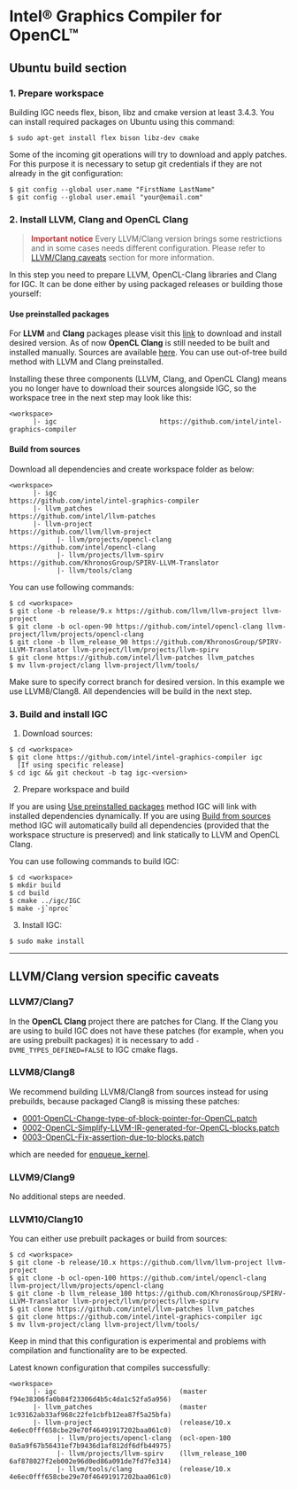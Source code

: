 # Intel&reg; Graphics Compiler for OpenCL&trade;

## Ubuntu build section

### 1. Prepare workspace

Building IGC needs flex, bison, libz and cmake version at least 3.4.3. You can install required packages on Ubuntu using this command:

```shell
$ sudo apt-get install flex bison libz-dev cmake
```

Some of the incoming git operations will try to download and apply patches. For this purpose it is necessary to setup git credentials if they are not already in the git configuration:
```shell
$ git config --global user.name "FirstName LastName"
$ git config --global user.email "your@email.com"
```

### 2. Install LLVM, Clang and OpenCL Clang

> <span style="color: firebrick; font-weight: 600;">Important notice</span>
Every LLVM/Clang version brings some restrictions and in some cases needs different configuration. Please refer to [LLVM/Clang caveats](#LLVM/Clang-version-specific-caveats) section for more information.

In this step you need to prepare LLVM, OpenCL-Clang libraries and Clang for IGC.
It can be done either by using packaged releases or building those yourself:

#### Use preinstalled packages

For **LLVM** and **Clang** packages please visit this [link](https://apt.llvm.org/) to download and install desired version.
As of now **OpenCL Clang** is still needed to be built and installed manually. Sources are available [here](https://github.com/intel/opencl-clang). You can use out-of-tree build method with LLVM and Clang preinstalled.

Installing these three components (LLVM, Clang, and OpenCL Clang) means you no longer have to download their sources alongside IGC, so the workspace tree in the next step may look like this:
```
<workspace>
      |- igc                          https://github.com/intel/intel-graphics-compiler
```

#### Build from sources

Download all dependencies and create workspace folder as below:
```
<workspace>
      |- igc                               https://github.com/intel/intel-graphics-compiler
      |- llvm_patches                      https://github.com/intel/llvm-patches
      |- llvm-project                      https://github.com/llvm/llvm-project
            |- llvm/projects/opencl-clang  https://github.com/intel/opencl-clang
            |- llvm/projects/llvm-spirv    https://github.com/KhronosGroup/SPIRV-LLVM-Translator
            |- llvm/tools/clang            
```

You can use following commands:
```shell
$ cd <workspace>
$ git clone -b release/9.x https://github.com/llvm/llvm-project llvm-project
$ git clone -b ocl-open-90 https://github.com/intel/opencl-clang llvm-project/llvm/projects/opencl-clang
$ git clone -b llvm_release_90 https://github.com/KhronosGroup/SPIRV-LLVM-Translator llvm-project/llvm/projects/llvm-spirv
$ git clone https://github.com/intel/llvm-patches llvm_patches
$ mv llvm-project/clang llvm-project/llvm/tools/
```

Make sure to specify correct branch for desired version. In this example we use LLVM8/Clang8.
All dependencies will be build in the next step.

### 3. Build and install IGC

1. Download sources:
```shell
$ cd <workspace>
$ git clone https://github.com/intel/intel-graphics-compiler igc
  [If using specific release]
$ cd igc && git checkout -b tag igc-<version>
```

2. Prepare workspace and build

If you are using [Use preinstalled packages](#use-preinstalled-packages) method IGC will link with installed dependencies dynamically.
If you are using [Build from sources](#build-from-sources) method IGC will automatically build all dependencies (provided that the workspace structure is preserved) and link statically to LLVM and OpenCL Clang.

You can use following commands to build IGC:

```shell
$ cd <workspace>
$ mkdir build
$ cd build
$ cmake ../igc/IGC
$ make -j`nproc`
```

3. Install IGC:
```shell
$ sudo make install
```

***

## LLVM/Clang version specific caveats

### LLVM7/Clang7

In the **OpenCL Clang** project there are patches for Clang.
If the Clang you are using to build IGC does not have these patches (for example, when you are using prebuilt packages) it is necessary to add ```-DVME_TYPES_DEFINED=FALSE``` to IGC cmake flags.

### LLVM8/Clang8

We recommend building LLVM8/Clang8 from sources instead for using prebuilds, because packaged Clang8 is missing these patches:
* [0001-OpenCL-Change-type-of-block-pointer-for-OpenCL.patch](https://github.com/intel/opencl-clang/blob/ocl-open-80/patches/clang/0001-OpenCL-Change-type-of-block-pointer-for-OpenCL.patch)
* [0002-OpenCL-Simplify-LLVM-IR-generated-for-OpenCL-blocks.patch](https://github.com/intel/opencl-clang/blob/ocl-open-80/patches/clang/0002-OpenCL-Simplify-LLVM-IR-generated-for-OpenCL-blocks.patch)
* [0003-OpenCL-Fix-assertion-due-to-blocks.patch](https://github.com/intel/opencl-clang/blob/ocl-open-80/patches/clang/0003-OpenCL-Fix-assertion-due-to-blocks.patch)

which are needed for [enqueue_kernel](https://www.khronos.org/registry/OpenCL/sdk/2.0/docs/man/xhtml/enqueue_kernel.html).

### LLVM9/Clang9

No additional steps are needed.

### LLVM10/Clang10

You can either use prebuilt packages or build from sources:
```shell
$ cd <workspace>
$ git clone -b release/10.x https://github.com/llvm/llvm-project llvm-project
$ git clone -b ocl-open-100 https://github.com/intel/opencl-clang llvm-project/llvm/projects/opencl-clang
$ git clone -b llvm_release_100 https://github.com/KhronosGroup/SPIRV-LLVM-Translator llvm-project/llvm/projects/llvm-spirv
$ git clone https://github.com/intel/llvm-patches llvm_patches
$ git clone https://github.com/intel/intel-graphics-compiler igc
$ mv llvm-project/clang llvm-project/llvm/tools/
```

Keep in mind that this configuration is experimental and problems with compilation and functionality are to be expected.

Latest known configuration that compiles successfully:

```
<workspace>
      |- igc                               (master f94e38306fa0b84f23306d4b5c4da1c52fa5a956)
      |- llvm_patches                      (master 1c93162ab33af968c22fe1cbfb12ea87f5a25bfa)
      |- llvm-project                      (release/10.x 4e6ec0fff658cbe29e70f46491917202baa061c0)
            |- llvm/projects/opencl-clang  (ocl-open-100 0a5a9f67b56431ef7b9436d1af812df6dfb44975)
            |- llvm/projects/llvm-spirv    (llvm_release_100 6af878027f2eb002e96d0ed86a091de7fd7fe314)
            |- llvm/tools/clang            (release/10.x 4e6ec0fff658cbe29e70f46491917202baa061c0)
```
